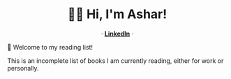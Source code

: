 <p align="center">
  <h1 align="center">👋🏽 Hi, I'm Ashar!</h1>
  <p align="center">
  &middot;
    <a href="https://www.linkedin.com/in/asharsahmed/"><strong>LinkedIn</strong></a> 
  &middot;
  </p>
  📖 Welcome to my reading list! 
  
  
  
  
  This is an incomplete list of books I am currently reading, either for work or personally.

  
</p>
